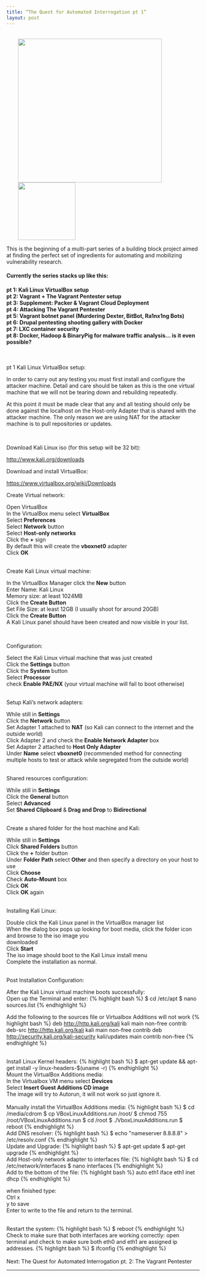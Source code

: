 ```yaml
---
title: “The Quest for Automated Interrogation pt 1”
layout: post
---
```

<br>
<a href="http://www.kali.org/"><img src="{{ site.url }} /assets/kali-site-logo2.png" width="375"  hspace="30"></a>
<a href="https://www.virtualbox.org/"><img src="{{ site.url }} /assets/VirtualboxIcon.png" height="150" hspace="30"></a>

<br>
<p class="lead">
This is the beginning of a multi-part series of a building block project aimed at finding the perfect set of ingredients for automating and mobilizing vulnerability research. 
</p>

<p>
<h4>Currently the series stacks up like this:</h4>
</p>

<p>
<h4>
pt 1: Kali Linux VirtualBox setup<br>
pt 2: Vagrant + The Vagrant Pentester setup<br>
pt 3: Supplement: Packer & Vagrant Cloud Deployment <br>
pt 4: Attacking The Vagrant Pentester<br>
pt 5: Vagrant botnet panel (Murdering Dexter, BitBot, Ra1nx1ng Bots)<br>
pt 6: Drupal pentesting shooting gallery with Docker<br>
pt 7: LXC container security <br>
pt 8: Docker, Hadoop & BinaryPig for malware traffic analysis... is it even possible?<br>
</h4>
</p>


<br>
<p class="lead">
pt 1 Kali Linux VirtualBox setup:
</p>

In order to carry out any testing you must first install and configure the attacker machine. Detail and care should be taken as this is the one virtual machine that we will not be tearing down and rebuilding repeatedly.

At this point it must be made clear that any and all testing should only be done against the localhost on the Host-only Adapter that is shared with the attacker machine. The only reason we are using NAT for the attacker machine is to pull repositories or updates. 

<br> 
<p class="lead">
Download Kali Linux iso (for this setup will be 32 bit):
</p>
<i class="fa fa-long-arrow-right"></i><a href="http://www.kali.org/downloads/"> http://www.kali.org/downloads</a>

<br>
<p class="lead">
Download and install VirtualBox:
</p>
<i class="fa fa-long-arrow-right"></i><a href="https://www.virtualbox.org/wiki/Downloads"> https://www.virtualbox.org/wiki/Downloads</a>

<br>
<p class="lead">
Create Virtual network:
</p>
Open VirtualBox<br>
In the VirtualBox menu select <strong>VirtualBox</strong><br>
Select <strong>Preferences</strong><br>
Select <strong>Network</strong> button<br>
Select <strong>Host-only networks</strong><br>
Click the <strong>+</strong> sign<br>
By default this will create the <strong>vboxnet0</strong> adapter<br>
Click <strong>OK</strong><br>

<br>
<p class="lead">
Create Kali Linux virtual machine:
</p>

In the VirtualBox Manager click the <strong>New</strong> button<br>
Enter Name: Kali Linux<br>
Memory size: at least 1024MB<br>
Click the <strong>Create Button</strong><br>
Set File Size: at least 12GB (I usually shoot for around 20GB)<br>
Click the <strong>Create Button</strong><br>
A Kali Linux panel should have been created and now visible in your list.<br>

<br>
<p class="lead">
Configuration:
</p>
Select the Kali Linux virtual machine that was just created<br>
Click the <strong>Settings</strong> button<br>
Click the <strong>System</strong> button<br>
Select <strong>Processor</strong><br>
check <strong>Enable PAE/NX</strong> (your virtual machine will fail to boot otherwise)<br>

<br>
<p class="lead">
Setup Kali’s network adapters:
</p>
While still in <strong>Settings</strong><br>
Click the <strong>Network</strong> button<br>
Set Adapter 1 attached to <strong>NAT</strong> (so Kali can connect to the internet and the outside world)<br>
Click Adapter 2 and check the  <strong>Enable Network Adapter</strong> box<br>
Set Adapter 2 attached to <strong>Host Only Adapter</strong><br>
Under <strong>Name</strong> select <strong>vboxnet0</strong>  (recommended method for connecting multiple hosts to test or attack while segregated from the outside world)<br>

<br>
<p class="lead">
Shared resources configuration:
</p>
While still in <strong>Settings</strong><br>
Click the <strong>General</strong> button<br>
Select <strong>Advanced</strong><br>
Set <strong>Shared Clipboard</strong> & <strong>Drag and Drop</strong> to <strong>Bidirectional</strong><br>

<br>
<p class="lead">
Create a shared folder for the host machine and Kali:
</p>
While still in <strong>Settings</strong><br>
Click <strong>Shared Folders</strong> button<br>
Click the  <strong>+</strong> folder button<br>
Under <strong>Folder Path</strong> select <strong>Other</strong> and then specify a directory on your host to use<br>
Click <strong>Choose</strong><br>
Check <strong>Auto-Mount</strong> box<br>
Click <strong>OK</strong><br>
Click <strong>OK</strong> again<br> 

<br>
<p class="lead">
Installing Kali Linux:
</p>
Double click the Kali Linux panel in the VirtualBox manager list<br>
When the dialog box pops up looking for boot media, click the folder icon and browse to the iso image you<br> downloaded<br>
Click <strong>Start</strong><br>
The iso image should boot to the Kali Linux install menu<br>
Complete the installation as normal.  <br>

<br>
<p class="lead">
Post Installation Configuration:
</p>
After the Kali Linux virtual machine boots successfully:<br>
Open up the Terminal and enter:
{% highlight bash %}
$ cd /etc/apt
$ nano sources.list
{% endhighlight %}

Add the following to the sources file or Virtualbox Additions will not work
{% highlight bash %}
deb http://http.kali.org/kali kali main non-free contrib
deb-src http://http.kali.org/kali kali main non-free contrib
deb http://security.kali.org/kali-security kali/updates main contrib non-free
{% endhighlight %}

<br>
Install Linux Kernel headers:
{% highlight bash %}
$ apt-get update && apt-get install -y linux-headers-$(uname -r)
{% endhighlight %}

<br>
Mount the VirtualBox Additions media:<br>
In the Virtualbox VM menu select <strong>Devices</strong><br>
Select <strong>Insert Guest Additions CD image</strong><br>
The image will try to Autorun, it will not work so just ignore it.<br> 

<br>
Manually install the VirtualBox Additions media:
{% highlight bash %}
$ cd /media/cdrom
$ cp VBoxLinuxAdditions.run /root/
$ chmod 755 /root/VBoxLinuxAdditions.run
$ cd /root
$ ./VboxLinuxAdditions.run
$ reboot
{% endhighlight %}

<br>
Add DNS resolver:
{% highlight bash %}
$ echo "nameserver 8.8.8.8" > /etc/resolv.conf
{% endhighlight %}

<br>
Update and Upgrade:
{% highlight bash %}
$ apt-get update
$ apt-get upgrade
{% endhighlight %}


<br>
Add Host-only network adapter to interfaces file:
{% highlight bash %}
$ cd /etc/network/interfaces
$ nano interfaces
{% endhighlight %}

<br>
Add to the bottom of the file:
{% highlight bash %}
auto eth1
iface eth1 inet dhcp
{% endhighlight %}


when finished type:<br>
Ctrl x<br>
y to save<br>
Enter to write to the file and return to the terminal.<br>

<br>
Restart the system:
{% highlight bash %}
$ reboot 
{% endhighlight %}

<br>
Check to make sure that both interfaces are working correctly:
open terminal and check to make sure both eth0 and eth1 are assigned ip addresses. 
{% highlight bash %}
$ ifconfig
{% endhighlight %}

<br>
<br>
Next: The Quest for Automated Interrogation pt. 2: The Vagrant Pentester
<hr>
<br>
<br>
<br>





